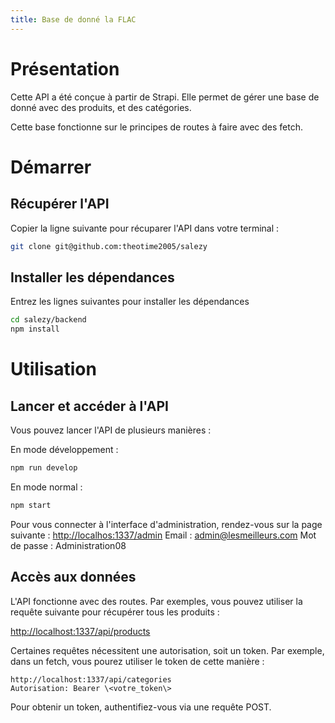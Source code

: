 ```yaml
---
title: Base de donné la FLAC
---
```


# Présentation

Cette API a été conçue à partir de Strapi. Elle permet de gérer une base
de donné avec des produits, et des catégories.

Cette base fonctionne sur le principes de routes à faire avec des fetch.

# Démarrer

## Récupérer l'API

Copier la ligne suivante pour récuparer l'API dans votre terminal :

```bash
git clone git@github.com:theotime2005/salezy
```

## Installer les dépendances

Entrez les lignes suivantes pour installer les dépendances
```bash
cd salezy/backend
npm install
```

# Utilisation
## Lancer et accéder à l'API

Vous pouvez lancer l'API de plusieurs manières :

En mode développement :
```bash
npm run develop
```

En mode normal :
```bash
npm start
```

Pour vous connecter à l'interface d'administration, rendez-vous sur la
page suivante :
<http://localhos:1337/admin>
Email : admin@lesmeilleurs.com
Mot de passe : Administration08

## Accès aux données

L'API fonctionne avec des routes. Par exemples, vous pouvez utiliser la
requête suivante pour récupérer tous les produits :

<http://localhost:1337/api/products>

Certaines requêtes nécessitent une autorisation, soit un token. Par
exemple, dans un fetch, vous pourez utiliser le token de cette manière :
```http
http://localhost:1337/api/categories
Autorisation: Bearer \<votre_token\>
```

Pour obtenir un token, authentifiez-vous via une requête POST.
